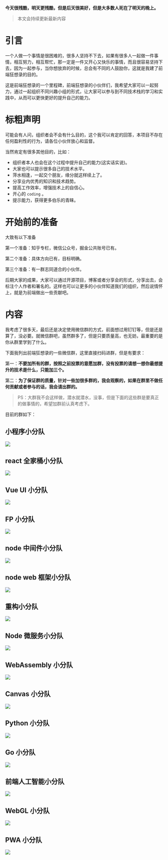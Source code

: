 **今天很残酷，明天更残酷，但是后天很美好，但是大多数人死在了明天的晚上。**

> 本文会持续更新最新内容

# 引言

一个人做一个事情是很困难的，很多人坚持不下去，如果有很多人一起做一件事情，相互努力，相互帮忙，那一定是一件又开心又快乐的事情，而且很容易坚持下去，因为一起参与，当你想放弃的时候，总会有不同的人鼓励你，这就是我建了前端狂想录的目的。

这是前端狂想录的一个里程碑，前端狂想录的小伙伴们，我希望大家可以一起努力，通过一起组织不同兴趣小组的形式，让大家可以参与到不同技术栈的学习和实践中，从而可以更快更好的提升自己的能力。

# 标粗声明

可能会有人问，组织者会不会有什么目的，这个我可以肯定的回答，本项目不存在任何盈利性的行为，请各位小伙伴放心和监督。

当然肯定有很多其他目的，比如：

- 组织者本人也会在这个过程中提升自己的能力(这实话实说)。
- 大家也可以提示很多自己的技术水平。
- 萍水相逢，一起交个朋友，缘分就这样续上了。
- 分享业内优秀的知识和技术趋势。
- 提高工作效率，增强技术上的自信心。
- 开心的 `coding` 。
- 提示能力，获得更多伯乐的青睐。

# 开始前的准备

大致有以下准备

第一个准备：知乎专栏，微信公众号，掘金公共账号已有。

第二个准备：具体方向已有，目标明确。

第三个准备：有一群志同道合的小伙伴。


后期大家的成果，大家可以通过开源项目，博客或者分享会的形式，分享出去，会标注个人作者和署名的。这样也可以让更多的小伙伴知道我们的组织，然后说情怀上，就是为前端做出一些贡献吧。


# 内容

我考虑了很多天，最后还是决定使用微信群的方式，前面想过用钉钉等，但是还是算了，没必要。就微信群吧，虽然群多了，但是只要质量高，也无妨，最重要的是你从群里学到了什么。

下面我列出前端狂想录的一些微信群，这里直接扫码进群，但是有要求：

第一：**不要加所有的群，按照之前投票的意愿加群，没有投票的请想一想你最想提升的技术是什么，只能加三个。**

第二：**为了保证群的质量，针对一些加很多群的，我会观察的，如果在群里不做任何贡献或者参与的话，我会请出群的。**

> PS：大群我不会这样做，潜水就潜水，没事，但是下面的这些群是要真正的做事情的，希望加群前认真考虑下。


目前的群如下：

## 小程序小分队

![](https://user-gold-cdn.xitu.io/2019/3/1/16937acd6d31ebbf?w=674&h=896&f=png&s=191433)

## react 全家桶小分队

![](https://user-gold-cdn.xitu.io/2019/3/1/169377c96b99bea5?w=674&h=896&f=png&s=195699)

## Vue UI 小分队

![](https://user-gold-cdn.xitu.io/2019/3/1/16937b4976f1ac8e?w=674&h=896&f=png&s=169840)

## FP 小分队

![](https://user-gold-cdn.xitu.io/2019/3/1/169377e7dd707980?w=674&h=896&f=png&s=164468)

## node 中间件小分队

![](https://user-gold-cdn.xitu.io/2019/3/1/16937a5f179f067f?w=674&h=896&f=png&s=170130)

## node web 框架小分队

![](https://user-gold-cdn.xitu.io/2019/3/1/16937ab050f27214?w=674&h=896&f=png&s=174057)

## 重构小分队

![](https://user-gold-cdn.xitu.io/2019/3/1/16937abc3c03dc94?w=674&h=896&f=png&s=169261)

## Node 微服务小分队

![](https://user-gold-cdn.xitu.io/2019/3/1/16937a617ca56a82?w=674&h=896&f=png&s=171202)

## WebAssembly 小分队

![](https://user-gold-cdn.xitu.io/2019/3/1/16937a669388e0c9?w=674&h=896&f=png&s=172562)

## Canvas 小分队

![](https://user-gold-cdn.xitu.io/2019/3/1/16937a6b42f492a3?w=674&h=896&f=png&s=168816)

## Python 小分队

![](https://user-gold-cdn.xitu.io/2019/3/1/16937ad2899c2656?w=674&h=896&f=png&s=186181)

## Go 小分队

![](https://user-gold-cdn.xitu.io/2019/3/1/16937b7116d97eb2?w=674&h=896&f=png&s=165334)

## 前端人工智能小分队

![](https://user-gold-cdn.xitu.io/2019/3/1/16937a735bde28bd?w=674&h=896&f=png&s=173506)

## WebGL 小分队

![](https://user-gold-cdn.xitu.io/2019/3/1/16937a75c7520747?w=674&h=896&f=png&s=168456)

## PWA 小分队

![](https://user-gold-cdn.xitu.io/2019/3/1/16937bfca38499b7?w=674&h=896&f=png&s=180826)
